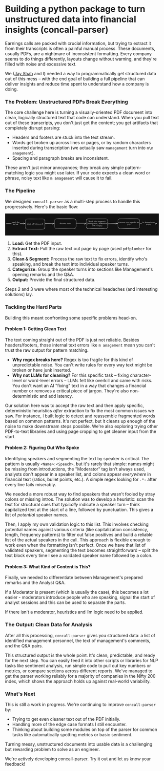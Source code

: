# Building a python package to turn unstructured data into financial insights (concall-parser)

Earnings calls are packed with crucial information, but trying to extract it from their transcripts is often a painful manual process. These documents, usually PDFs, are a nightmare of inconsistent formatting. Every company seems to do things differently, layouts change without warning, and they're filled with noise and excessive text. 

We ([Jay Shah](https://www.linkedin.com/in/jay-shah-4a4829209/) and I) needed a way to programmatically get structured data out of this mess – with the end goal of building a full pipeline that can deliver insights and reduce time spent to understand how a company is doing.

### The Problem: Unstructured PDFs Break Everything

The core challenge here is turning a visually-oriented PDF document into clean, logically structured text that code can understand. When you pull text out of these transcripts, you don't just get the content; you get artifacts that completely disrupt parsing:

- Headers and footers are stuck into the text stream.
- Words get broken up across lines or pages, or by random characters inserted during transcription (we actually saw `management` turn into `m\n anagement`).
- Spacing and paragraph breaks are inconsistent.

These aren't just minor annoyances; they break any simple pattern-matching logic you might use later. If your code expects a clean word or phrase, noisy text like `m anagement` will cause it to fail.

### The Pipeline

We designed `concall-parser` as a multi-step process to handle this progressively. Here's the basic flow:

![concall parser workflow](https://raw.githubusercontent.com/pranshu-raj-211/pranshu-raj-211.github.io/main/_posts/static/concall-parser-workflow.png)

1. **Load:** Get the PDF input.
2. **Extract Text:** Pull the raw text out page by page (used `pdfplumber` for this).
3. **Clean & Segment:** Process the raw text to fix errors, identify who's speaking, and break the text into individual speaker turns.
4. **Categorize:** Group the speaker turns into sections like Management's opening remarks and the Q&A.
5. **Output:** Provide the final structured data.

Steps 2 and 3 were where most of the technical headaches (and interesting solutions) lay.

### Tackling the Hard Parts

Building this meant confronting some specific problems head-on.

#### Problem 1: Getting Clean Text

The text coming straight out of the PDF is just not reliable. Besides headers/footers, those internal text errors like `m anagement` mean you can't trust the raw output for pattern matching.

- **Why regex breaks here?** Regex is too fragile for this kind of unpredictable noise. You can't write rules for every way text might be broken or have junk inserted.
- **Why not LLMs for cleaning?** For this specific task – fixing character-level or word-level errors – LLMs felt like overkill and came with risks. You don't want an AI "fixing" text in a way that changes a financial number or removes a critical piece of jargon. They're also non-deterministic and add latency.

Our solution here was to accept the raw text and then apply specific, deterministic heuristics _after_ extraction to fix the most common issues we saw. For instance, I built logic to detect and reassemble fragmented words based on common patterns. It's not perfect, but it cleans up enough of the noise to make downstream steps possible. We're also exploring trying other PDF-to-text libraries and using page cropping to get cleaner input from the start.

#### Problem 2: Figuring Out Who Spoke

Identifying speakers and segmenting the text by speaker is critical. The pattern is usually `<Name>:<Speech>`, but it's rarely that simple: names might be missing from introductions, the "Moderator" tag isn't always used, analysts don't appear in a speaker list, and colons appear _everywhere_ in financial text (ratios, bullet points, etc.). A simple regex looking for `.*:` after every line fails miserably.

We needed a more robust way to find speakers that wasn't fooled by stray colons or missing intros. The solution was to develop a heuristic: scan the text for structural cues that _typically_ indicate a speaker turn – think capitalized text at the start of a line, followed by punctuation. This gives a list of _potential_ speaker names.

Then, I apply my own validation logic to this list. This involves checking potential names against various criteria (like capitalization consistency, length, frequency patterns) to filter out false positives and build a reliable list of the actual speakers in the call. This approach is flexible enough to work even when the formatting isn't perfect. Once we have that list of validated speakers, segmenting the text becomes straightforward – split the text block every time I see a validated speaker name followed by a colon.

#### Problem 3: What Kind of Content is This?

Finally, we needed to differentiate between Management's prepared remarks and the Analyst Q&A. 

If a Moderator is present (which is usually the case), this becomes a lot easier - moderators introduce people who are speaking, signal the start of analyst sessions and this can be used to separate the parts.

If there isn't a moderator, heuristics and llm logic need to be applied.

### The Output: Clean Data for Analysis

After all this processing, `concall-parser` gives you structured data: a list of identified management personnel, the text of management's comments, and the Q&A pairs.

This structured output is the whole point. It's clean, predictable, and ready for the next step. You can easily feed it into other scripts or libraries for NLP tasks like sentiment analysis, run simple code to pull out key numbers or metrics, or compare sections across different reports. We've managed to get the parser working reliably for a majority of companies in the Nifty 200 index, which shows the approach holds up against real-world variability.

### What's Next

This is still a work in progress. We're continuing to improve `concall-parser` by:

- Trying to get even cleaner text out of the PDF initially.
- Handling more of the edge case formats I still encounter.
- Thinking about building some modules on top of the parser for common tasks like automatically spotting metrics or basic sentiment.

Turning messy, unstructured documents into usable data is a challenging but rewarding problem to solve as an engineer.

We're actively developing concall-parser. Try it out and let us know your feedback!
